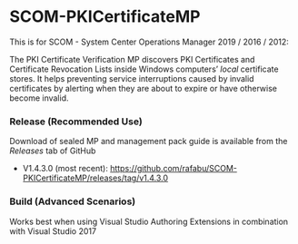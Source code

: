 # SCOM-PKICertificateMP
This is for SCOM - System Center Operations Manager 2019 / 2016 / 2012:

The PKI Certificate Verification MP discovers PKI Certificates and Certificate Revocation Lists inside Windows computers’ *local* certificate stores. It helps preventing service interruptions caused by invalid certificates by alerting when they are about to expire or have otherwise become invalid.

### Release (Recommended Use)

Download of sealed MP and management pack guide is available from the _Releases_ tab of GitHub

- V1.4.3.0 (most recent): https://github.com/rafabu/SCOM-PKICertificateMP/releases/tag/v1.4.3.0

### Build (Advanced Scenarios)

Works best when using Visual Studio Authoring Extensions in combination with Visual Studio 2017

